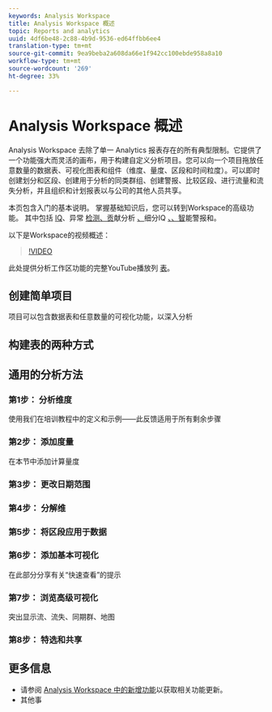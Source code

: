 ```yaml
---
keywords: Analysis Workspace
title: Analysis Workspace 概述
topic: Reports and analytics
uuid: 4df6be48-2c88-4b9d-9536-ed64ffbb6ee4
translation-type: tm+mt
source-git-commit: 9ea9beba2a608da66e1f942cc100ebde958a8a10
workflow-type: tm+mt
source-wordcount: '269'
ht-degree: 33%

---
```



# Analysis Workspace 概述

Analysis Workspace 去除了单一 Analytics 报表存在的所有典型限制。它提供了一个功能强大而灵活的画布，用于构建自定义分析项目。您可以向一个项目拖放任意数量的数据表、可视化图表和组件（维度、量度、区段和时间粒度）。可以即时创建划分和区段、创建用于分析的同类群组、创建警报、比较区段、进行流量和流失分析，并且组织和计划报表以与公司的其他人员共享。

本页包含入门的基本说明。 掌握基础知识后，您可以转到Workspace的高级功能。 其中包括 [IQ](/help/analyze/analysis-workspace/attribution-iq.md)、异常 [检测、贡](/help/analyze/analysis-workspace/virtual-analyst/c-anomaly-detection/anomaly-detection.md)献分析 [、](/help/analyze/analysis-workspace/virtual-analyst/contribution-analysis/ca-tokens.md)细分IQ [、、智](/help/analyze/analysis-workspace/segment-iq.md)[](/help/analyze/analysis-workspace/c-intelligent-alerts/intellligent-alerts.md)能警报和。

以下是Workspace的视频概述：

>[!VIDEO](https://video.tv.adobe.com/v/26266?quality=12)

此处提供分析工作区功能的完整YouTube播放列 [表](https://www.youtube.com/channel/UC8I6bqCk7gO6YdoMz6W5fvw/playlists?view=50&amp;sort=dd&amp;shelf_id=7)。

## 创建简单项目

项目可以包含数据表和任意数量的可视化功能，以深入分析


## 构建表的两种方式

## 通用的分析方法

### 第1步： 分析维度

使用我们在培训教程中的定义和示例——此反馈适用于所有剩余步骤

### 第2步： 添加度量

在本节中添加计算量度

### 第3步： 更改日期范围

### 第4步： 分解维

### 第5步： 将区段应用于数据

### 第6步： 添加基本可视化

在此部分分享有关“快速查看”的提示

### 第7步： 浏览高级可视化

突出显示流、流失、同期群、地图

### 第8步： 特选和共享

## 更多信息

*  请参阅 [Analysis Workspace 中的新增功能](/help/analyze/analysis-workspace/new-features-in-analysis-workspace.md)以获取相关功能更新。
* 其他事
